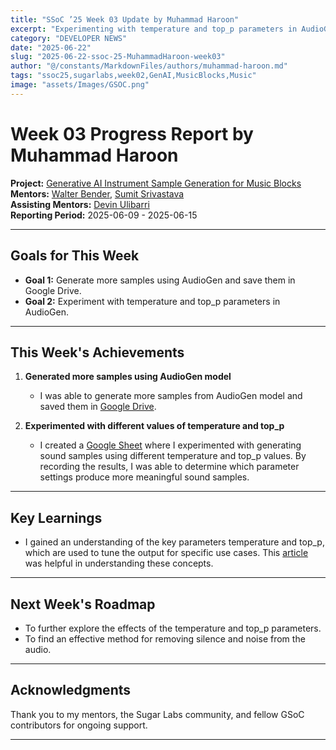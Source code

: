 ```yaml
---
title: "SSoC ’25 Week 03 Update by Muhammad Haroon"
excerpt: "Experimenting with temperature and top_p parameters in AudioGen model."
category: "DEVELOPER NEWS"
date: "2025-06-22"
slug: "2025-06-22-ssoc-25-MuhammadHaroon-week03"
author: "@/constants/MarkdownFiles/authors/muhammad-haroon.md"
tags: "ssoc25,sugarlabs,week02,GenAI,MusicBlocks,Music"
image: "assets/Images/GSOC.png"
---
```


<!-- markdownlint-disable -->

# Week 03 Progress Report by Muhammad Haroon

**Project:** [Generative AI Instrument Sample Generation for Music Blocks](https://github.com/sugarlabs/GSoC/blob/master/Ideas-2025.md#Generative-AI-Instrument-Sample-Generation-for-Music-Blocks)  
**Mentors:** [Walter Bender](https://github.com/walterbender), [Sumit Srivastava](https://github.com/sum2it)  
**Assisting Mentors:** [Devin Ulibarri](https://github.com/pikurasa)  
**Reporting Period:** 2025-06-09 - 2025-06-15  

---

## Goals for This Week

- **Goal 1:** Generate more samples using AudioGen and save them in Google Drive.
- **Goal 2:** Experiment with temperature and top_p parameters in AudioGen.

---

## This Week's Achievements

1. **Generated more samples using AudioGen model**  
   - I was able to generate more samples from AudioGen model and saved them in [Google Drive](https://drive.google.com/drive/folders/10UZzts_AuIe1AypJm9v4ll0NQ0tdkHEI?usp=drive_link).

2. **Experimented with different values of temperature and top_p**  
   - I created a [Google Sheet](https://docs.google.com/spreadsheets/d/1tFjL4bXAyB-Z7Fxj4cqiS4_pRkAGo3gKgs-CZVmkFYk/edit?gid=0#gid=0) where I experimented with generating sound samples using different temperature and top_p values. By recording the results, I was able to determine which parameter settings produce more meaningful sound samples.

---

## Key Learnings

- I gained an understanding of the key parameters temperature and top_p, which are used to tune the output for specific use cases. This [article](https://medium.com/@1511425435311/understanding-openais-temperature-and-top-p-parameters-in-language-models-d2066504684f) was helpful in understanding these concepts.

---

## Next Week's Roadmap

- To further explore the effects of the temperature and top_p parameters.
- To find an effective method for removing silence and noise from the audio.

---

## Acknowledgments

Thank you to my mentors, the Sugar Labs community, and fellow GSoC contributors for ongoing support.

---